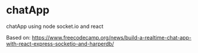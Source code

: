 # chatApp
chatApp using node socket.io and react

Based on:
https://www.freecodecamp.org/news/build-a-realtime-chat-app-with-react-express-socketio-and-harperdb/
